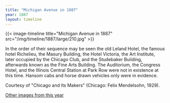 ```yaml
---
title: "Michigan Avenue in 1887"
year: 1887
layout: timeline
---
```


{{< image-timeline title="Michigan Avenue in 1887" src="/img/timeline/1887/large/210.jpg" >}}
 

In the order of their sequence may be seen the old Leland Hotel, the famous hotel Richelieu, the Masury Building, the Hotel Victoria, the Art Institute, later occupied by the Chicago Club, and the Studebaker Building, afterwards known as the Fine Arts Building. The Auditorium, the Congress Hotel, and the Illinois Central Station at Park Row were not in existence at this time. Hansom cabs and horse drawn vehicles only were in evidence. 

Courtesy of "Chicago and Its Makers" (Chicago: Felix Mendelsohn, 1929).   

[Other images from this year](/historical/timeline/1887)